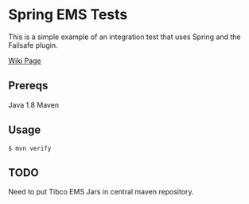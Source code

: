 # Spring EMS Tests

This is a simple example of an integration test that uses Spring and the Failsafe plugin.

[Wiki Page](https://mhsprod.jira.com/wiki/display/IHUB/End+to+End+Integration+Testing)

## Prereqs

Java 1.8
Maven

## Usage

`$ mvn verify`

## TODO

Need to put Tibco EMS Jars in central maven repository.